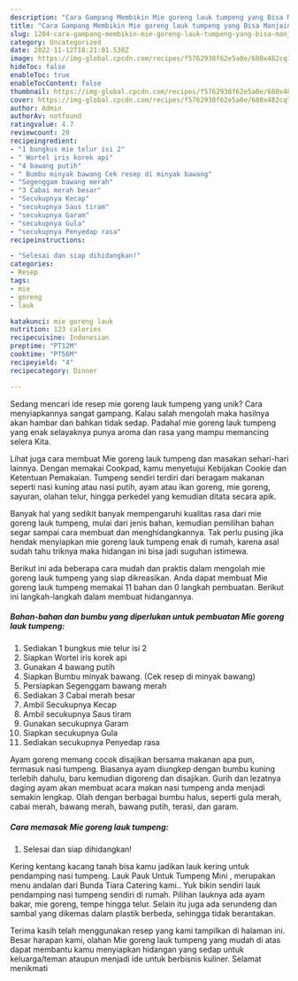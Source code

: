 ```yaml
---
description: "Cara Gampang Membikin Mie goreng lauk tumpeng yang Bisa Manjain Lidah"
title: "Cara Gampang Membikin Mie goreng lauk tumpeng yang Bisa Manjain Lidah"
slug: 1204-cara-gampang-membikin-mie-goreng-lauk-tumpeng-yang-bisa-manjain-lidah
category: Uncategorized
date: 2022-11-12T18:21:01.538Z
image: https://img-global.cpcdn.com/recipes/f5762938f62e5a0e/680x482cq70/mie-goreng-lauk-tumpeng-foto-resep-utama.jpg
hideToc: false
enableToc: true
enableTocContent: false
thumbnail: https://img-global.cpcdn.com/recipes/f5762938f62e5a0e/680x482cq70/mie-goreng-lauk-tumpeng-foto-resep-utama.jpg
cover: https://img-global.cpcdn.com/recipes/f5762938f62e5a0e/680x482cq70/mie-goreng-lauk-tumpeng-foto-resep-utama.jpg
author: Admin
authorAv: notfound
ratingvalue: 4.7
reviewcount: 20
recipeingredient:
- "1 bungkus mie telur isi 2"
- " Wortel iris korek api"
- "4 bawang putih"
- " Bumbu minyak bawang Cek resep di minyak bawang"
- "Segenggam bawang merah"
- "3 Cabai merah besar"
- "Secukupnya Kecap"
- "secukupnya Saus tiram"
- "secukupnya Garam"
- "secukupnya Gula"
- "secukupnya Penyedap rasa"
recipeinstructions:

- "Selesai dan siap dihidangkan!"
categories:
- Resep
tags:
- mie
- goreng
- lauk

katakunci: mie goreng lauk 
nutrition: 123 calories
recipecuisine: Indonesian
preptime: "PT12M"
cooktime: "PT56M"
recipeyield: "4"
recipecategory: Dinner

---
```





Sedang mencari ide resep mie goreng lauk tumpeng yang unik? Cara menyiapkannya sangat gampang. Kalau salah mengolah maka hasilnya akan hambar dan bahkan tidak sedap. Padahal mie goreng lauk tumpeng yang enak selayaknya punya aroma dan rasa yang mampu memancing selera Kita.





Lihat juga cara membuat Mie goreng lauk tumpeng dan masakan sehari-hari lainnya. Dengan memakai Cookpad, kamu menyetujui Kebijakan Cookie dan Ketentuan Pemakaian. Tumpeng sendiri terdiri dari beragam makanan seperti nasi kuning atau nasi putih, ayam atau ikan goreng, mie goreng, sayuran, olahan telur, hingga perkedel yang kemudian ditata secara apik.

Banyak hal yang sedikit banyak mempengaruhi kualitas rasa dari mie goreng lauk tumpeng, mulai dari jenis bahan, kemudian pemilihan bahan segar sampai cara membuat dan menghidangkannya. Tak perlu pusing jika hendak menyiapkan mie goreng lauk tumpeng enak di rumah, karena asal sudah tahu triknya maka hidangan ini bisa jadi suguhan istimewa.






Berikut ini ada beberapa cara mudah dan praktis dalam mengolah mie goreng lauk tumpeng yang siap dikreasikan. Anda dapat membuat Mie goreng lauk tumpeng memakai 11 bahan dan 0 langkah pembuatan. Berikut ini langkah-langkah dalam membuat hidangannya.

<!--inarticleads1-->

##### Bahan-bahan dan bumbu yang diperlukan untuk pembuatan Mie goreng lauk tumpeng:

1. Sediakan 1 bungkus mie telur isi 2
1. Siapkan  Wortel iris korek api
1. Gunakan 4 bawang putih
1. Siapkan  Bumbu minyak bawang. (Cek resep di minyak bawang)
1. Persiapkan Segenggam bawang merah
1. Sediakan 3 Cabai merah besar
1. Ambil Secukupnya Kecap
1. Ambil secukupnya Saus tiram
1. Gunakan secukupnya Garam
1. Siapkan secukupnya Gula
1. Sediakan secukupnya Penyedap rasa


Ayam goreng memang cocok disajikan bersama makanan apa pun, termasuk nasi tumpeng. Biasanya ayam diungkep dengan bumbu kuning terlebih dahulu, baru kemudian digoreng dan disajikan. Gurih dan lezatnya daging ayam akan membuat acara makan nasi tumpeng anda menjadi semakin lengkap. Olah dengan berbagai bumbu halus, seperti gula merah, cabai merah, bawang merah, bawang putih, terasi, dan garam. 

<!--inarticleads2-->

##### Cara memasak Mie goreng lauk tumpeng:


1. Selesai dan siap dihidangkan!

Kering kentang kacang tanah bisa kamu jadikan lauk kering untuk pendamping nasi tumpeng. Lauk Pauk Untuk Tumpeng Mini , merupakan menu andalan dari Bunda Tiara Catering kami.. Yuk bikin sendiri lauk pendamping nasi tumpeng sendiri di rumah. Pilihan lauknya ada ayam bakar, mie goreng, tempe hingga telur. Selain itu juga ada serundeng dan sambal yang dikemas dalam plastik berbeda, sehingga tidak berantakan. 

Terima kasih telah menggunakan resep yang kami tampilkan di halaman ini. Besar harapan kami, olahan Mie goreng lauk tumpeng yang mudah di atas dapat membantu kamu menyiapkan hidangan yang sedap untuk keluarga/teman ataupun menjadi ide untuk berbisnis kuliner. Selamat menikmati
